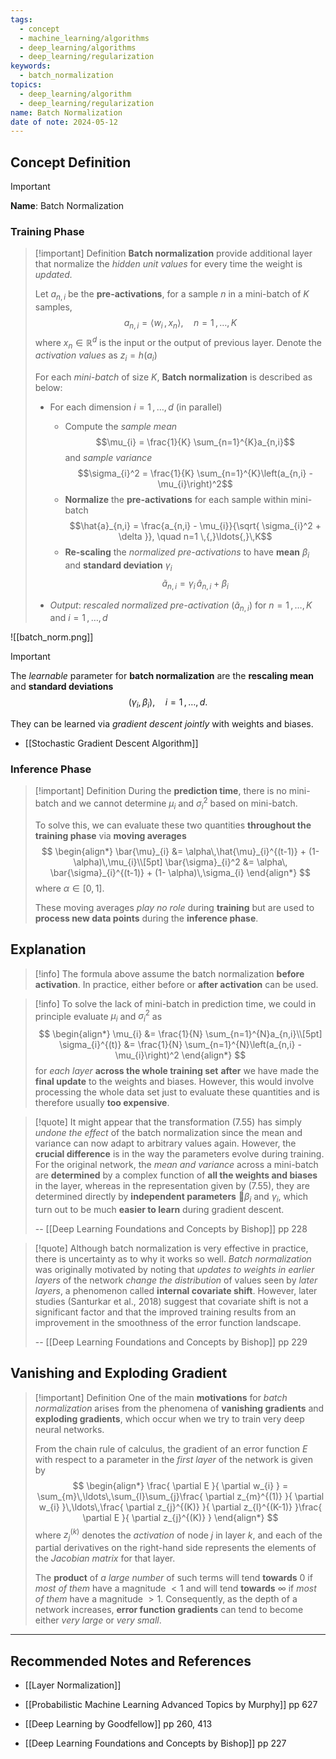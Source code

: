 ```yaml
---
tags:
  - concept
  - machine_learning/algorithms
  - deep_learning/algorithms
  - deep_learning/regularization
keywords:
  - batch_normalization
topics:
  - deep_learning/algorithm
  - deep_learning/regularization
name: Batch Normalization
date of note: 2024-05-12
---
```


## Concept Definition

>[!important]
>**Name**: Batch Normalization

### Training Phase

>[!important] Definition
>**Batch normalization** provide additional layer that normalize the *hidden unit values* for every time the weight is *updated.*
>
>Let $a_{n,i}$ be the **pre-activations**, for a sample $n$ in a mini-batch  of $K$ samples, 
>$$
>a_{n,i} = \left\langle  w_{i}\,,\, x_{n} \right\rangle, \quad n=1 \,{,}\ldots{,}\,K
>$$
>where $x_{n}\in \mathbb{R}^{d}$ is the input or the output of previous layer. Denote the *activation values*  as $z_{i} = h(a_{i})$
>
>For each *mini-batch* of size $K$, **Batch normalization** is described as below:
>- For each dimension $i=1\,{,}\ldots{,}\,d$ (in parallel)
>	- Compute the *sample mean* $$\mu_{i} = \frac{1}{K} \sum_{n=1}^{K}a_{n,i}$$ and *sample variance* $$\sigma_{i}^2 = \frac{1}{K} \sum_{n=1}^{K}\left(a_{n,i} - \mu_{i}\right)^2$$
>	- **Normalize** the **pre-activations** for each sample within mini-batch $$\hat{a}_{n,i} = \frac{a_{n,i} - \mu_{i}}{\sqrt{ \sigma_{i}^2 + \delta  }}, \quad n=1 \,{,}\ldots{,}\,K$$
>	- **Re-scaling** the *normalized pre-activations* to have **mean** $\beta_{i}$ and **standard deviation** $\gamma_{i}$ $$\tilde{a}_{n,i} = \gamma_{i}\,\hat{a}_{n,i} + \beta_{i}$$
>  
>- *Output*: *rescaled normalized pre-activation* $(\tilde{a}_{n,i})$ for $n=1\,{,}\ldots{,}\,K$ and $i=1\,{,}\ldots{,}\,d$ 


![[batch_norm.png]]


>[!important]
>The *learnable* parameter for **batch normalization** are the **rescaling mean** and **standard deviations** $$(\gamma_{i}, \beta_{i}), \quad i=1\,{,}\ldots{,}\,d.$$
>
>They can be learned via *gradient descent jointly* with weights and biases.

- [[Stochastic Gradient Descent Algorithm]]

### Inference Phase

>[!important] Definition
>During the **prediction time**, there is no mini-batch and we cannot determine $\mu_{i}$ and $\sigma_{i}^2$ based on mini-batch. 
>
>To solve this, we can evaluate these two quantities **throughout the training phase** via **moving averages**
>$$
>\begin{align*}
> \bar{\mu}_{i} &= \alpha\,\hat{\mu}_{i}^{(t-1)} + (1- \alpha)\,\mu_{i}\\[5pt]
> \bar{\sigma}_{i}^2 &= \alpha\, \bar{\sigma}_{i}^{(t-1)} + (1- \alpha)\,\sigma_{i} 
>\end{align*}
>$$
>where $\alpha\in [0,1]$. 
>
>These moving averages *play no role* during **training** but are used to **process new data points** during the **inference phase**.



## Explanation

>[!info]
>The formula above assume the batch normalization **before activation**. In practice, either before or **after activation** can be used.

>[!info]
>To solve the lack of mini-batch in prediction time, we could in principle evaluate $\mu_{i}$ and $\sigma_{i}^2$ as 
>$$
>\begin{align*}
> \mu_{i} &= \frac{1}{N} \sum_{n=1}^{N}a_{n,i}\\[5pt]
> \sigma_{i}^{(t)} &= \frac{1}{N} \sum_{n=1}^{N}\left(a_{n,i} - \mu_{i}\right)^2
>\end{align*}
>$$
>for *each layer* **across the whole training set** **after** we have made the **final update** to the weights and biases. However, this would involve processing the whole data set just to evaluate these quantities and is therefore usually **too expensive**.


>[!quote]
>It might appear that the transformation (7.55) has simply *undone the effect* of the batch normalization since the mean and variance can now adapt to arbitrary values again. However, the **crucial difference** is in the way the parameters evolve during training. For the original network, the *mean and variance* across a mini-batch are **determined** by a complex function of **all the weights and biases** in the layer, whereas in the representation given by (7.55), they are determined directly by **independent parameters** $\beta_{i}$ and $\gamma_{i}$, which turn out to be much **easier to learn** during gradient descent.
>
>-- [[Deep Learning Foundations and Concepts by Bishop]] pp 228

>[!quote]
>Although batch normalization is very effective in practice, there is uncertainty as to why it works so well. *Batch normalization* was originally motivated by noting that *updates to weights in earlier layers* of the network *change the distribution* of values seen by *later layers*, a phenomenon called **internal covariate shift**. However, later studies (Santurkar et al., 2018) suggest that covariate shift is not a significant factor and that the improved training results from an improvement in the smoothness of the error function landscape.
>
>-- [[Deep Learning Foundations and Concepts by Bishop]] pp 229


## Vanishing and Exploding Gradient

>[!important] Definition
>One of the main **motivations** for *batch normalization* arises from the phenomena of **vanishing gradients** and **exploding gradients**, which occur when we try to train very deep neural networks. 
>
>From the chain rule of calculus, the gradient of an error function $E$ with respect to a parameter in the *first layer* of the network is given by
>$$
>\begin{align*}
> \frac{ \partial E }{ \partial w_{i} } = \sum_{m}\,\ldots\,\sum_{l}\sum_{j}\frac{ \partial z_{m}^{(1)} }{ \partial w_{i} }\,\ldots\,\frac{ \partial z_{j}^{(K)} }{ \partial z_{l}^{(K-1)} }\frac{ \partial E }{ \partial z_{j}^{(K)} }
>\end{align*}
>$$
>where $z_{j}^{(k)}$ denotes the *activation* of node $j$ in layer $k$, and each of the partial derivatives on the right-hand side represents the elements of the *Jacobian matrix* for that layer.
>
>The **product** of *a large number* of such terms will tend **towards** $0$ if *most of them* have a magnitude $< 1$ and will tend **towards** $\infty$ if *most of them* have a magnitude $> 1$. Consequently, as the depth of a network increases, **error function gradients** can tend to become either *very large* or *very small*.






-----------
##  Recommended Notes and References

- [[Layer Normalization]]


- [[Probabilistic Machine Learning Advanced Topics by Murphy]] pp 627
- [[Deep Learning by Goodfellow]] pp 260, 413
- [[Deep Learning Foundations and Concepts by Bishop]] pp 227